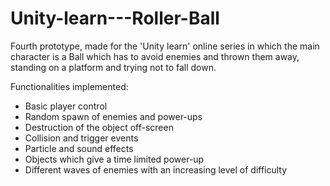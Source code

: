 # Unity-learn---Roller-Ball

Fourth prototype, made for the 'Unity learn' online series in which the main character is a Ball which has to avoid enemies and thrown them away, standing on a platform and trying not to fall down.

Functionalities implemented:

- Basic player control
- Random spawn of enemies and power-ups
- Destruction of the object off-screen
- Collision and trigger events
- Particle and sound effects
- Objects which give a time limited power-up
- Different waves of enemies with an increasing level of difficulty
